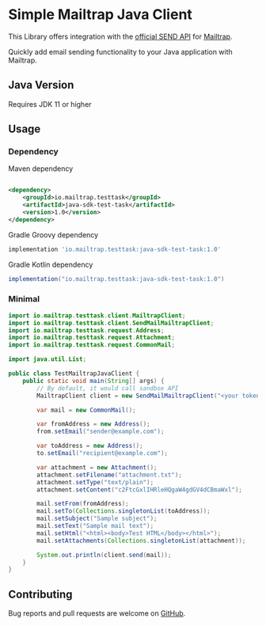 # Simple Mailtrap Java Client

This Library offers integration with the [official SEND API](https://api-docs.mailtrap.io/) for [Mailtrap](https://mailtrap.io).

Quickly add email sending functionality to your Java application with Mailtrap.

## Java Version

Requires JDK 11 or higher

## Usage

### Dependency
Maven dependency
```xml

<dependency>
    <groupId>io.mailtrap.testtask</groupId>
    <artifactId>java-sdk-test-task</artifactId>
    <version>1.0</version>
</dependency>
```
Gradle Groovy dependency
```groovy
implementation 'io.mailtrap.testtask:java-sdk-test-task:1.0'
```
Gradle Kotlin dependency
```groovy
implementation("io.mailtrap.testtask:java-sdk-test-task:1.0")
```

### Minimal
```java
import io.mailtrap.testtask.client.MailtrapClient;
import io.mailtrap.testtask.client.SendMailMailtrapClient;
import io.mailtrap.testtask.request.Address;
import io.mailtrap.testtask.request.Attachment;
import io.mailtrap.testtask.request.CommonMail;

import java.util.List;

public class TestMailtrapJavaClient {
    public static void main(String[] args) {
        // By default, it would call sandbox API
        MailtrapClient client = new SendMailMailtrapClient("<your token>", 0);

        var mail = new CommonMail();

        var fromAddress = new Address();
        from.setEmail("sender@example.com");

        var toAddress = new Address();
        to.setEmail("recipient@example.com");

        var attachment = new Attachment();
        attachment.setFilename("attachment.txt");
        attachment.setType("text/plain");
        attachment.setContent("c2FtcGxlIHRleHQgaW4gdGV4dCBmaWxl");

        mail.setFrom(fromAddress);
        mail.setTo(Collections.singletonList(toAddress));
        mail.setSubject("Sample subject");
        mail.setText("Sample mail text");
        mail.setHtml("<html><body>Test HTML</body></html>");
        mail.setAttachments(Collections.singletonList(attachment));

        System.out.println(client.send(mail));
    }
}
```
## Contributing

Bug reports and pull requests are welcome on [GitHub](https://github.com/vitalii-t/railsware-test-task).